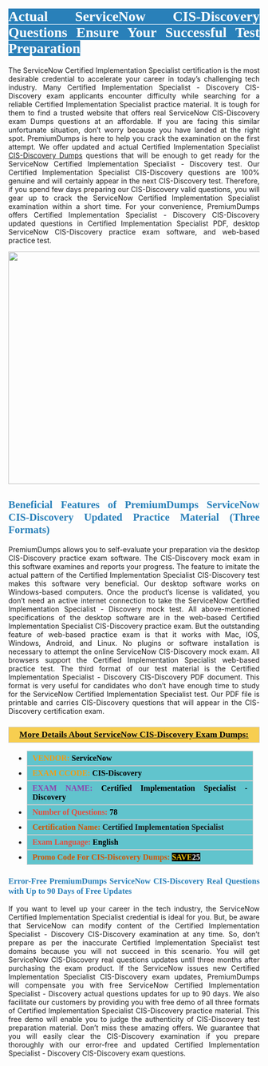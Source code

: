 <h1 style="text-align: justify;"><span style="color:#ffffff;"><span style="font-family:Georgia,serif;"><strong><span style="background-color:#2980b9;">Actual ServiceNow CIS-Discovery Questions Ensure Your Successful Test Preparation</span></strong></span></span></h1>

<p style="text-align: justify;">The ServiceNow Certified Implementation Specialist certification is the most desirable credential to accelerate your career in today’s challenging tech industry. Many Certified Implementation Specialist - Discovery CIS-Discovery exam applicants encounter difficulty while searching for a reliable Certified Implementation Specialist practice material. It is tough for them to find a trusted website that offers real ServiceNow CIS-Discovery exam Dumps questions at an affordable. If you are facing this similar unfortunate situation, don’t worry because you have landed at the right spot. PremiumDumps is here to help you crack the examination on the first attempt. We offer updated and actual Certified Implementation Specialist <a href="https://www.premiumdumps.com/servicenow/servicenow-cis-discovery-dumps">CIS-Discovery Dumps</a> questions that will be enough to get ready for the ServiceNow Certified Implementation Specialist - Discovery test. Our Certified Implementation Specialist CIS-Discovery questions are 100% genuine and will certainly appear in the next CIS-Discovery test. Therefore, if you spend few days preparing our CIS-Discovery valid questions, you will gear up to crack the ServiceNow Certified Implementation Specialist examination within a short time. For your convenience, PremiumDumps offers Certified Implementation Specialist - Discovery CIS-Discovery updated questions in Certified Implementation Specialist PDF, desktop ServiceNow CIS-Discovery practice exam software, and web-based practice test.</p>

<p style="text-align: center;"><a href="https://www.premiumdumps.com/servicenow/servicenow-cis-discovery-dumps"><img alt="" src="https://i.imgur.com/KJGzbJ2.jpeg" style="width: 700px; height: 465px;" /></a></p>

<h2 style="text-align: justify;"><span style="color:#2980b9;"><span style="font-family:Georgia,serif;"><strong>Beneficial Features of PremiumDumps ServiceNow CIS-Discovery Updated Practice Material (Three Formats)</strong></span></span></h2>

<p style="text-align: justify;">PremiumDumps allows you to self-evaluate your preparation via the desktop CIS-Discovery practice exam software. The CIS-Discovery mock exam in this software examines and reports your progress. The feature to imitate the actual pattern of the Certified Implementation Specialist CIS-Discovery test makes this software very beneficial. Our desktop software works on Windows-based computers. Once the product’s license is validated, you don’t need an active internet connection to take the ServiceNow Certified Implementation Specialist - Discovery mock test. All above-mentioned specifications of the desktop software are in the web-based Certified Implementation Specialist CIS-Discovery practice exam. But the outstanding feature of web-based practice exam is that it works with Mac, IOS, Windows, Android, and Linux. No plugins or software installation is necessary to attempt the online ServiceNow CIS-Discovery mock exam. All browsers support the Certified Implementation Specialist web-based practice test. The third format of our test material is the Certified Implementation Specialist - Discovery CIS-Discovery PDF document. This format is very useful for candidates who don’t have enough time to study for the ServiceNow Certified Implementation Specialist test. Our PDF file is printable and carries CIS-Discovery questions that will appear in the CIS-Discovery certification exam.</p>

<h3 style="background: #f7ce50; border: 1px solid rgb(204, 204, 204); padding: 5px 10px; text-align: center;"><span style="font-family:Georgia,serif;"><u><u><span style="color:#000000;"><span style="font-size:11pt"><span style="line-height:normal"><b><span style="font-size:13.0pt"><span cambria="">More Details About ServiceNow CIS-Discovery Exam Dumps:</span></span></b></span></span></span></u></u></span></h3>

<ul>
	<li style="margin:0cm 10pt">
	<div style="background:#61c4cd; border: 1px solid rgb(204, 204, 204); padding: 5px 10px; text-align: justify;"><span style="font-family:Georgia,serif;"><span style="font-size:11pt"><span style="line-height:normal"><b><span style="font-size:12.0pt"><span new="" roman="" times=""><span style="color:#f39c12;">VENDOR:</span> <span style="color:#000000;">ServiceNow</span></span></span></b></span></span></span></div>
	</li>
	<li style="margin:0cm 10pt">
	<div style="background: #61c4cd; border: 1px solid rgb(204, 204, 204); padding: 5px 10px; text-align: justify;"><span style="font-family:Georgia,serif;"><span style="font-size:11pt"><span style="line-height:normal"><b><span style="font-size:12.0pt"><span new="" roman="" times=""><span style="color:#f39c12;">EXAM CCODE:</span> <span style="color:#000000;">CIS-Discovery</span></span></span></b></span></span></span></div>
	</li>
	<li style="margin:0cm 10pt">
	<div style="background: #61c4cd; border: 1px solid rgb(204, 204, 204); padding: 5px 10px; text-align: justify;"><span style="font-family:Georgia,serif;"><span style="font-size:11pt"><span style="line-height:normal"><b><span style="font-size:12.0pt"><span new="" roman="" times=""><span style="color:#8e44ad;">EXAM NAME:</span> <span style="color:#000000;">Certified Implementation Specialist - Discovery</span></span></span></b></span></span></span></div>
	</li>
	<li style="margin:0cm 10pt">
	<div style="background: #61c4cd; border: 1px solid rgb(204, 204, 204); padding: 5px 10px;"><span style="font-family:Georgia,serif;"><span style="font-size:11pt"><span style="line-height:normal"><b><span style="font-size:12.0pt"><span new="" roman="" times=""><span style="color:#e74c3c;">Number of Questions:</span><span style="color:#000000;"><span style="color:#f1c40f;"> </span>78</span></span></span></b></span></span></span></div>
	</li>
	<li style="margin:0cm 10pt">
	<div style="background: #61c4cd; border: 1px solid rgb(204, 204, 204); padding: 5px 10px; text-align: justify;"><span style="font-family:Georgia,serif;"><span style="font-size:11pt"><span style="line-height:normal"><b><span style="font-size:12.0pt"><span new="" roman="" times=""><span style="color:#d35400;">Certification Name:</span> Certified Implementation Specialist</span></span></b></span></span></span></div>
	</li>
	<li style="margin:0cm 10pt">
	<div style="background: #61c4cd; border: 1px solid rgb(204, 204, 204); padding: 5px 10px; text-align: justify;"><span style="font-family:Georgia,serif;"><span style="font-size:11pt"><span style="line-height:normal"><b><span style="font-size:12.0pt"><span new="" roman="" times=""><span style="color:#e74c3c;">Exam Language:</span> <span style="color:#000000;">English</span></span></span></b></span></span></span></div>
	</li>
	<li style="margin:0cm 10pt">
	<div style="background: #61c4cd; border: 1px solid rgb(204, 204, 204); padding: 5px 10px;"><span style="font-family:Georgia,serif;"><span style="font-size:11pt"><span style="line-height:normal"><b><span style="font-size:12.0pt"><span new="" roman="" times=""><span style="color:#d35400;">Promo Code For CIS-Discovery Dumps:</span><span style="color:#f1c40f;"> <span style="background-color:#000000;">SAVE</span></span><span style="color:#ffffff;"><span style="background-color:#000000;">25</span></span></span></span></b></span></span></span></div>
	</li>
</ul>

<h3 style="text-align: justify;"><span style="color:#2980b9;"><span style="font-family:Georgia,serif;"><strong><strong><strong>Error-Free PremiumDumps ServiceNow CIS-Discovery Real Questions with Up to 90 Days of Free Updates</strong></strong></strong></span></span></h3>

<p style="text-align: justify;">If you want to level up your career in the tech industry, the ServiceNow Certified Implementation Specialist credential is ideal for you. But, be aware that ServiceNow can modify content of the Certified Implementation Specialist - Discovery CIS-Discovery examination at any time. So, don’t prepare as per the inaccurate Certified Implementation Specialist test domains because you will not succeed in this scenario. You will get ServiceNow CIS-Discovery real questions updates until three months after purchasing the exam product. If the ServiceNow issues new Certified Implementation Specialist CIS-Discovery exam updates, PremiumDumps will compensate you with free ServiceNow Certified Implementation Specialist - Discovery actual questions updates for up to 90 days. We also facilitate our customers by providing you with free demo of all three formats of Certified Implementation Specialist CIS-Discovery practice material. This free demo will enable you to judge the authenticity of CIS-Discovery test preparation material. Don’t miss these amazing offers. We guarantee that you will easily clear the CIS-Discovery examination if you prepare thoroughly with our error-free and updated Certified Implementation Specialist - Discovery CIS-Discovery exam questions.</p>
